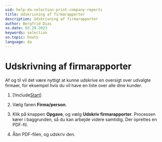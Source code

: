 ```yaml
---
uid: help-da-selection-print-company-reports
title: Udskrivning af firmarapporter
description: Udskrivning af firmarapporter
author: Bergfrid Dias
so.date: 03.29.2023
keywords: selection
so.topic: howto
language: da
---
```


# Udskrivning af firmarapporter

Af og til vil det være nyttigt at kunne udskrive en oversigt over udvalgte firmaer, for eksempel hvis du vil have en liste over alle dine kunder.

1. [!include[Start](../includes/steps-start-task.md)]

1. Vælg fanen **Firma/person**.

1. Klik på knappen **Opgave**, og vælg **Udskriv firmarapporter**. Processen kører i baggrunden, så du kan arbejde videre samtidig. Der oprettes en PDF-fil.

1. Åbn PDF-filen, og udskriv den.

<!-- Referenced links -->

<!-- Referenced images -->
